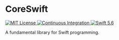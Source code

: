 # CoreSwift

<p>
    <a href="LICENSE">
        <img src="https://img.shields.io/badge/license-MIT-brightgreen.svg" alt="MIT License">
    </a>
    <a href="https://github.com/undevts/CoreSwift/actions">
        <img src="https://github.com/undevts/CoreSwift/actions/workflows/swift.yml/badge.svg" alt="Continuous Integration">
    </a>
    <a href="https://swift.org">
        <img src="https://img.shields.io/badge/swift-5.6-brightgreen.svg" alt="Swift 5.6">
    </a>
</p>

A fundamental library for Swift programming.
